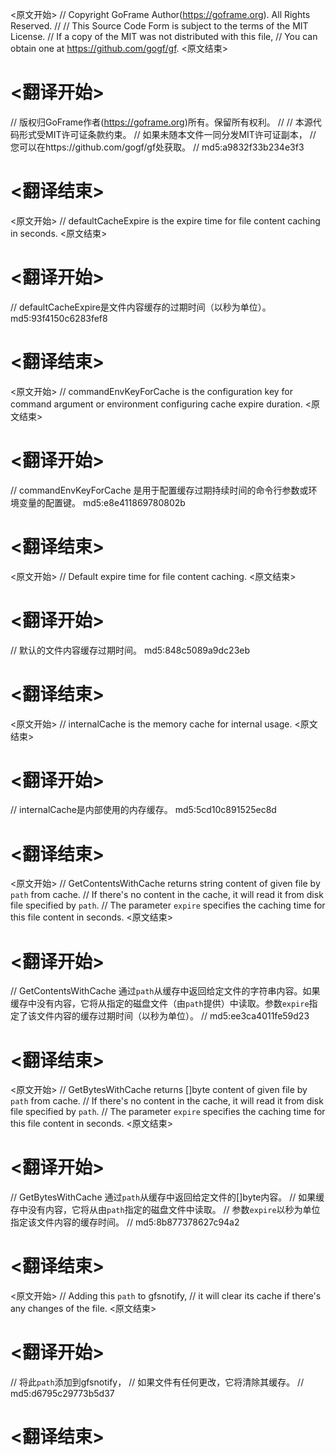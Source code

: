 
<原文开始>
// Copyright GoFrame Author(https://goframe.org). All Rights Reserved.
//
// This Source Code Form is subject to the terms of the MIT License.
// If a copy of the MIT was not distributed with this file,
// You can obtain one at https://github.com/gogf/gf.
<原文结束>

# <翻译开始>
// 版权归GoFrame作者(https://goframe.org)所有。保留所有权利。
//
// 本源代码形式受MIT许可证条款约束。
// 如果未随本文件一同分发MIT许可证副本，
// 您可以在https://github.com/gogf/gf处获取。
// md5:a9832f33b234e3f3
# <翻译结束>


<原文开始>
// defaultCacheExpire is the expire time for file content caching in seconds.
<原文结束>

# <翻译开始>
// defaultCacheExpire是文件内容缓存的过期时间（以秒为单位）。 md5:93f4150c6283fef8
# <翻译结束>


<原文开始>
// commandEnvKeyForCache is the configuration key for command argument or environment configuring cache expire duration.
<原文结束>

# <翻译开始>
// commandEnvKeyForCache 是用于配置缓存过期持续时间的命令行参数或环境变量的配置键。 md5:e8e411869780802b
# <翻译结束>


<原文开始>
// Default expire time for file content caching.
<原文结束>

# <翻译开始>
// 默认的文件内容缓存过期时间。 md5:848c5089a9dc23eb
# <翻译结束>


<原文开始>
// internalCache is the memory cache for internal usage.
<原文结束>

# <翻译开始>
// internalCache是内部使用的内存缓存。 md5:5cd10c891525ec8d
# <翻译结束>


<原文开始>
// GetContentsWithCache returns string content of given file by `path` from cache.
// If there's no content in the cache, it will read it from disk file specified by `path`.
// The parameter `expire` specifies the caching time for this file content in seconds.
<原文结束>

# <翻译开始>
// GetContentsWithCache 通过`path`从缓存中返回给定文件的字符串内容。如果缓存中没有内容，它将从指定的磁盘文件（由`path`提供）中读取。参数`expire`指定了该文件内容的缓存过期时间（以秒为单位）。
// md5:ee3ca4011fe59d23
# <翻译结束>


<原文开始>
// GetBytesWithCache returns []byte content of given file by `path` from cache.
// If there's no content in the cache, it will read it from disk file specified by `path`.
// The parameter `expire` specifies the caching time for this file content in seconds.
<原文结束>

# <翻译开始>
// GetBytesWithCache 通过`path`从缓存中返回给定文件的[]byte内容。
// 如果缓存中没有内容，它将从由`path`指定的磁盘文件中读取。
// 参数`expire`以秒为单位指定该文件内容的缓存时间。
// md5:8b877378627c94a2
# <翻译结束>


<原文开始>
			// Adding this `path` to gfsnotify,
			// it will clear its cache if there's any changes of the file.
<原文结束>

# <翻译开始>
// 将此`path`添加到gfsnotify，
// 如果文件有任何更改，它将清除其缓存。
// md5:d6795c29773b5d37
# <翻译结束>

